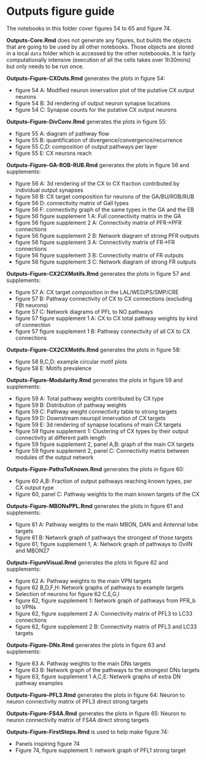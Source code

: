 # Outputs figure guide
The notebooks in this folder cover figures 54 to 65 and figure 74.

**Outputs-Core.Rmd** does not generate any figures, but builds the objects that are going to be used by all other notebooks. Those objects are stored in a local `data` folder which is accessed by the other noteboooks. It is fairly computationally intensive (execution of all the cells takes over 1h30mins) but only needs to be run once.

**Outputs-Figure-CXOuts.Rmd** generates the plots in figure 54:
- figure 54 A: Modified neuron innervation plot of the putative CX output neurons
- figure 54 B: 3d rendering of output neuron synapse locations
- figure 54 C: Synapse counts for the putative CX output neurons

**Outputs-Figure-DivConv.Rmd** generates the plots in figure 55:
- figure 55 A: diagram of pathway flow
- figure 55 B: quantification of divergence/convergence/recurrence
- figure 55 C,D: composition of output pathways per layer
- figure 55 E: CX neurons reach

**Outputs-Figure-GA-ROB-RUB.Rmd** generates the plots in figure 56 and supplements:
- figure 56 A: 3d rendering of the CX to CX fraction contributed by individual output synapses
- figure 56 B: CX target composition for neurons of the GA/BU/ROB/RUB
- figure 56 D: connectivity matrix of Gall types
- figure 56 F: connectivity graph of the same types in the GA and the EB
- figure 56 figure supplement 1 A: Full connectivity matrix in the GA
- figure 56 figure supplement 2 A: Connectivity matrix of PFR->PFR connections
- figure 56 figure supplement 2 B: Network diagram of strong PFR outputs
- figure 56 figure supplement 3 A: Connectivity matrix of FR->FR connections
- figure 56 figure supplement 3 B: Connectivity matrix of FR outputs
- figure 56 figure supplement 3 C: Network diagram of strong FR outputs

**Outputs-Figure-CX2CXMotifs.Rmd** generates the plots in figure 57 and supplements:
- figure 57 A: CX target composition in the LAL/WED/PS/SMP/CRE
- figure 57 B: Pathway connectivity of CX to CX connections (excluding FBt neurons)
- figure 57 C: Network diagrams of PFL to NO pathways
- figure 57 figure supplement 1 A: CX to CX total pathway weights by kind of connection
- figure 57 figure supplement 1 B: Pathway connectivity of all CX to CX connections

**Outputs-Figure-CX2CXMotifs.Rmd** generates the plots in figure 58:
- figure 58 B,C,D: example circular motif plots
- figure 58 E: Motifs prevalence

**Outputs-Figure-Modularity.Rmd** generates the plots in figure 59 and supplements:
- figure 59 A: Total pathway weights contributed by CX type
- figure 59 B: Distribution of pathway weights
- figure 59 C: Pathway weight connectivity table to strong targets
- figure 59 D: Downstream neuropil innervation of CX targets
- figure 59 E: 3d rendering of synapse locations of main CX targets
- figure 59 figure supplement 1: Clustering of CX types by their output connectivity at different path length
- figure 59 figure supplement 2, panel A,B: graph of the main CX targets
- figure 59 figure supplement 2, panel C: Connectivity matrix between modules of the output network

**Outputs-Figure-PathsToKnown.Rmd** generates the plots in figure 60:
- figure 60 A,B: Fraction of output pathways reaching known types, per CX output type
- figure 60, panel C: Pathway weights to the main known targets of the CX

**Outputs-Figure-MBONsPPL.Rmd** generates the plots in figure 61 and supplements:
- figure 61 A: Pathway weights to the main MBON, DAN and Antennal lobe targets
- figure 61 B: Network graph of pathways the strongest of those targets
- figure 61, figure supplement 1, A: Network graph of pathways to OviIN and MBON27

**Outputs-FigureVisual.Rmd** generates the plots in figure 62 and supplements:
- figure 62 A: Pathway weights to the main VPN targets
- figure 62 B,D,F,H: Network graphs of pathways to example targets
- Selection of neurons for figure 62 C,E,G,I
- figure 62, figure supplement 1: Network graph of pathways from PFR_b to VPNs
- figure 62, figure supplement 2 A: Connectivity matrix of PFL3 to LC33 connections
- figure 62, figure supplement 2 B: Connectivity matrix of PFL3 and LC33 targets

**Outputs-Figure-DNs.Rmd** generates the plots in figure 63 and supplements:
- figure 63 A: Pathway weights to the main DNs targets
- figure 63 B: Network graph of the pathways to the strongest DNs targets
- figure 63, figure supplement 1 A,C,E: Network graphs of extra DN pathway examples

**Outputs-Figure-PFL3.Rmd** generates the plots in figure 64:
Neuron to neuron connectivity matrix of PFL3 direct strong targets

**Outputs-Figure-FS4A.Rmd** generates the plots in figure 65:
Neuron to neuron connectivity matrix of FS4A direct strong targets

**Outputs-Figure-FirstSteps.Rmd** is used to help make figure 74:
- Panels inspiring figure 74
- Figure 74, figure supplement 1: network graph of PFL1 strong target